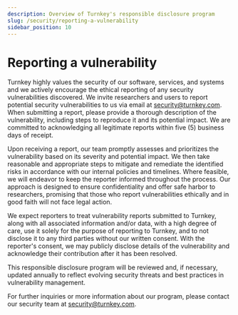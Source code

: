 ```yaml
---
description: Overview of Turnkey's responsible disclosure program
slug: /security/reporting-a-vulnerability
sidebar_position: 10
---
```


# Reporting a vulnerability

Turnkey highly values the security of our software, services, and systems and we actively encourage the ethical reporting of any security vulnerabilities discovered. We invite researchers and users to report potential security vulnerabilities to us via email at [security@turnkey.com](mailto:security@turnkey.com). When submitting a report, please provide a thorough description of the vulnerability, including steps to reproduce it and its potential impact. We are committed to acknowledging all legitimate reports within five (5) business days of receipt.

Upon receiving a report, our team promptly assesses and prioritizes the vulnerability based on its severity and potential impact. We then take reasonable and appropriate steps to mitigate and remediate the identified risks in accordance with our internal policies and timelines. Where feasible, we will endeavor to keep the reporter informed throughout the process. Our approach is designed to ensure confidentiality and offer safe harbor to researchers, promising that those who report vulnerabilities ethically and in good faith will not face legal action.

We expect reporters to treat vulnerability reports submitted to Turnkey, along with all associated information and/or data, with a high degree of care, use it solely for the purpose of reporting to Turnkey, and to not disclose it to any third parties without our written consent. With the reporter's consent, we may publicly disclose details of the vulnerability and acknowledge their contribution after it has been resolved.

This responsible disclosure program will be reviewed and, if necessary, updated annually to reflect evolving security threats and best practices in vulnerability management.

For further inquiries or more information about our program, please contact our security team at [security@turnkey.com](mailto:security@turnkey.com).
